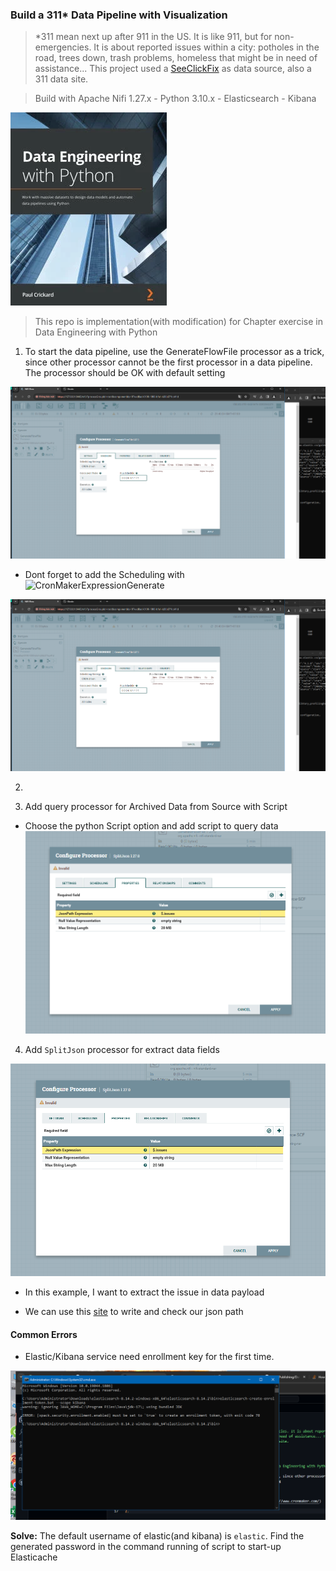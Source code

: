 ### Build a 311* Data Pipeline with Visualization

> *311 mean next up after 911 in the US. It is like 911, but for non-emergencies. It is about reported issues within a city: potholes in the road, trees down, trash problems, homeless that might be in need of assistance... This project used a [SeeClickFix](https://crm.seeclickfix.com/) as data source, also a 311 data site.

> Build with Apache Nifi 1.27.x - Python 3.10.x - Elasticsearch - Kibana

![Material Book Cover](/assets/book-cover.png)
> This repo is implementation(with modification) for Chapter exercise in Data Engineering with Python

1. To start the data pipeline, use the GenerateFlowFile processor as a trick, since other processor cannot be the first 
processor in a data pipeline. The processor should be OK with default setting

![image](/assets/set-up-cron-for-file-gen-1st-trigger.png)

+ Dont forget to add the Scheduling with ![CronMakerExpressionGenerate](http://www.cronmaker.com/)

![image](/assets/set-up-cron-for-file-gen-1st-trigger.png)

2. 

3. Add query processor for Archived Data from Source with Script

+ Choose the python Script option and add script to query data
![image](/assets/split-json-config-expression.png)

4. Add ```SplitJson``` processor for extract data fields

![image](/assets/split-json-config-expression.png)
+ In this example, I want to extract the issue in data payload

+ We can use this [site](https://jsonpath.com/) to write and check our json path


#### Common Errors

- Elastic/Kibana service need enrollment key for the first time.

![image](/assets/common-error-cannot-get-ekey-elastic.png)

**Solve:** The default username of elastic(and kibana) is ```elastic```. Find the generated password in the command running of script to start-up Elasticache
